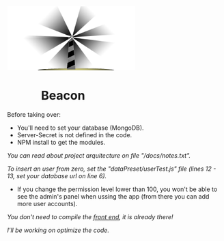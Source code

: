 <img src="https://github.com/Nethanzel/Beacon/blob/master/src/public/img/beacomlg.b47dabd0.png" width="300"/>

<h1>&nbsp;&nbsp;&nbsp;&nbsp;&nbsp;&nbsp;&nbsp;&nbsp;&nbsp;&nbsp;&nbsp;&nbsp;Beacon</h1>

Before taking over:

- You'll need to set your database (MongoDB).
- Server-Secret is not defined in the code.
- NPM install to get the modules.

*You can read about project arquitecture on file "/docs/notes.txt".*

*To insert an user from zero, set the "dataPreset/userTest.js" file (lines 12 - 13, set your database url on line 6).*
- If you change the permission level lower than 100, you won't be able to see the admin's panel when ussing the app (from there you can add more user accounts).

*You don't need to compile the [front end](https://github.com/Nethanzel/Beacon-front-end-), it is already there!*

*I'll be working on optimize the code.*
